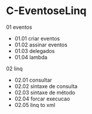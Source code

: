 # C-EventoseLinq

01 eventos<br>
*  01.01 criar eventos<br>
*  01.02 assinar eventos<br>
*  01.03 delegados<br>
*  01.04 lambda<br>

02 linq<br>
*  02.01 consultar<br>
*  02.02 sintaxe de consulta<br>
*  02.03 sintaxe de método<br>
*  02.04 forcar execucao<br>
*  02.05 linq to xml<br>
